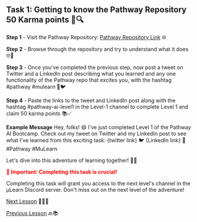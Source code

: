 ## Task 1: Getting to know the Pathway Repository 50 Karma points 🚀🔍

**Step 1** - Visit the Pathway Repository: [Pathway Repository Link](https://github.com/pathwaycom/llm-app) 🌐

**Step 2** - Browse through the repository and try to understand what it does 🤓📂

**Step 3** - Once you've completed the previous step, now post a tweet on Twitter and a LinkedIn post describing what you learned and any one functionality of the Pathway repo that excites you, with the hashtag #pathway #mulearn 📢🐦

**Step 4** - Paste the links to the tweet and LinkedIn post along with the hashtag #pathway-ai-level1 in the Level-1 channel to complete Level 1 and claim 50 karma points 📚✅

**Example Message**
Hey, folks! 😄 I've just completed Level 1 of the Pathway AI Bootcamp. Check out my tweet on Twitter and my LinkedIn post to see what I've learned from this exciting task: {twitter link} 🐦 {LinkedIn link} 💼 #Pathway #MuLearn

Let's dive into this adventure of learning together! 🌟🚀

<summary><span style="color:red; font-weight:bold;">🚨 Important: Completing this task is crucial!</span></summary>

Completing this task will grant you access to the next level's channel in the µLearn Discord server. Don't miss out on the next level of the adventure!


[Next Lesson](https://github.com/gtech-mulearn/Pathway-AI-Bootcamp/blob/main/Basics%20Of%20LLM%20Part-1.md) 📖👣🔜

[Previous Lesson](https://github.com/gtech-mulearn/Pathway-AI-Bootcamp/blob/main/Introduction%20Part-2.md) 🔙📚
